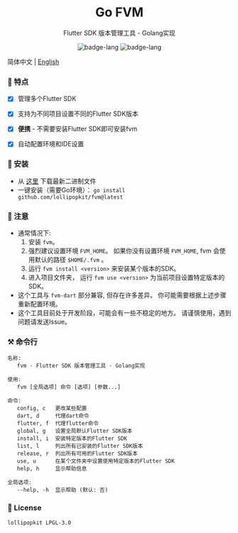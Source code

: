 <h1 align="center">Go FVM</h1>
<p align="center">Flutter SDK 版本管理工具 - Golang实现</p>

<p align="center">
    <img alt="badge-lang" src="https://badgen.net/badge/FVM/0.0.6/cyan">
    <img alt="badge-lang" src="https://badgen.net/badge/Go/1.19/purple">
</p>


简体中文 | [English](README_en.md)

### 🍦 特点
- [x] 管理多个Flutter SDK
- [x] 支持为不同项目设置不同的Flutter SDK版本
- [x] **便携** - 不需要安装Flutter SDK即可安装fvm
- [x] 自动配置环境和IDE设置


### 💾 安装
- 从 [这里](https://github.com/lollipopkit/fvm/releases) 下载最新二进制文件
- 一键安装（需要Go环境）： `go install github.com/lollipopkit/fvm@latest`

### 🔖 注意
- 通常情况下: 
   1. 安装 `fvm`。
   2. 强烈建议设置环境 `FVM_HOME`。 如果你没有设置环境 `FVM_HOME`, fvm 会使用默认的路径 `$HOME/.fvm` 。
   3. 运行 `fvm install <version>` 来安装某个版本的SDK。
   4. 进入项目文件夹， 运行 `fvm use <version>` 为当前项目设置特定版本的SDK。
- 这个工具与 `fvm-dart` 部分兼容, 但存在许多差异。 你可能需要根据上述步骤重新配置环境。
- 这个工具目前处于开发阶段，可能会有一些不稳定的地方。 请谨慎使用，遇到问题请发送Issue。

### ⚒️ 命令行
```
名称:
   fvm - Flutter SDK 版本管理工具 - Golang实现

使用:
   fvm [全局选项] 命令 [选项] [参数...]

命令:
   config, c   更改某些配置
   dart, d     代理dart命令
   flutter, f  代理flutter命令
   global, g   设置全局默认Flutter SDK版本
   install, i  安装特定版本的Flutter SDK
   list, l     列出所有已安装的Flutter SDK版本
   release, r  列出所有可用的Flutter SDK版本
   use, u      在某个文件夹中设置使用特定版本的Flutter SDK
   help, h     显示帮助信息

全局选项:
   --help, -h  显示帮助 (默认: 否)
```

### 📝 License
```
lollipopkit LPGL-3.0
```